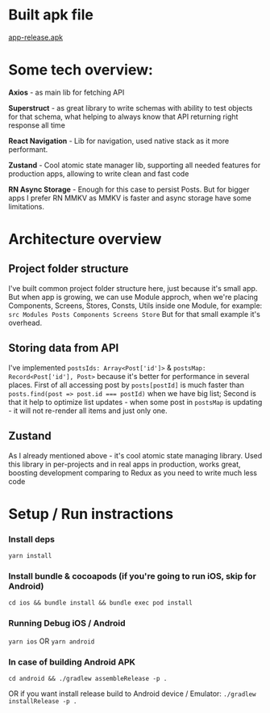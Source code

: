 # Built apk file

[app-release.apk](app-release.apk)

# Some tech overview:

**Axios** - as main lib for fetching API

**Superstruct** - as great library to write schemas with ability to test objects for that schema, what helping to always know that API returning right response all time

**React Navigation** - Lib for navigation, used native stack as it more performant.

**Zustand** - Cool atomic state manager lib, supporting all needed features for production apps, allowing to write clean and fast code

**RN Async Storage** - Enough for this case to persist Posts. But for bigger apps I prefer RN MMKV as MMKV is faster and async storage have some limitations.


# Architecture overview

## Project folder structure

I've built common project folder structure here, just because it's small app.
But when app is growing, we can use Module approch, when we're placing Components, Screens, Stores, Consts, Utils inside one Module, for example:
``
src
    Modules
        Posts
            Components
            Screens
            Store
``
But for that small example it's overhead.

## Storing data from API

I've implemented `postsIds: Array<Post['id']>` & `postsMap: Record<Post['id'], Post>` because it's better for performance in several places. First of all accessing post by `posts[postId]` is much faster than `posts.find(post => post.id === postId)` when we have big list; Second is that it help to optimize list updates - when some post in `postsMap` is updating - it will not re-render all items and just only one.

## Zustand

As I already mentioned above - it's cool atomic state managing library. Used this library in per-projects and in real apps in production, works great, boosting development comparing to Redux as you need to write much less code

# Setup / Run instractions

### Install deps
`yarn install`

### Install bundle & cocoapods (if you're going to run iOS, skip for Android)
`cd ios && bundle install && bundle exec pod install`

### Running Debug iOS / Android
`yarn ios` OR `yarn android`

### In case of building Android APK
`cd android && ./gradlew assembleRelease -p .`

OR if you want install release build to Android device / Emulator: `./gradlew installRelease -p .`